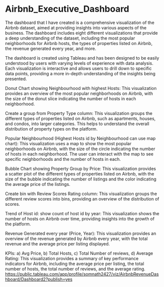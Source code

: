 # Airbnb_Executive_Dashboard

The dashboard that I have created is a comprehensive visualization of the Airbnb dataset, aimed at providing insights into various aspects of the business. The dashboard includes eight different visualizations that provide a deep understanding of the dataset, including the most popular neighborhoods for Airbnb hosts, the types of properties listed on Airbnb, the revenue generated every year, and more.

The dashboard is created using Tableau and has been designed to be easily understood by users with varying levels of experience with data analysis. Each visualization is interactive and allows users to drill down to specific data points, providing a more in-depth understanding of the insights being presented.

Donut Chart showing Neighbourhood with highest Hosts: This visualization provides an overview of the most popular neighborhoods on Airbnb, with the size of the donut slice indicating the number of hosts in each neighborhood.

Create a group from Property Type column: This visualization groups the different types of properties listed on Airbnb, such as apartments, houses, and condos, into larger categories. This helps to understand the overall distribution of property types on the platform.

Popular Neighbourhood (Highest Hosts id by Neighbourhood can use map chart): This visualization uses a map to show the most popular neighborhoods on Airbnb, with the size of the circle indicating the number of hosts in each neighborhood. The user can interact with the map to see specific neighborhoods and the number of hosts in each.

Bubble Chart showing Property Group by Price: This visualization provides a scatter plot of the different types of properties listed on Airbnb, with the size of the bubble indicating the number of listings and the color indicating the average price of the listings.

Create bin with Review Scores Rating column: This visualization groups the different review scores into bins, providing an overview of the distribution of scores.

Trend of Host id: show count of host id by year: This visualization shows the number of hosts on Airbnb over time, providing insights into the growth of the platform.

Revenue Generated every year (Price, Year): This visualization provides an overview of the revenue generated by Airbnb every year, with the total revenue and the average price per listing displayed.

KPIs: a) Avg Price, b) Total Hosts, c) Total Number of reviews, d) Average Rating: This visualization provides a summary of key performance indicators for Airbnb, including the average price per listing, the total number of hosts, the total number of reviews, and the average rating.
https://public.tableau.com/app/profile/somnath2427/viz/AirbnbRevenueDashboard/Dashboard2?publish=yes

